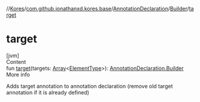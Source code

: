 //[Kores](../../../index.md)/[com.github.jonathanxd.kores.base](../../index.md)/[AnnotationDeclaration](../index.md)/[Builder](index.md)/[target](target.md)



# target  
[jvm]  
Content  
fun [target](target.md)(targets: [Array](https://kotlinlang.org/api/latest/jvm/stdlib/kotlin/-array/index.html)<[ElementType](https://docs.oracle.com/javase/8/docs/api/java/lang/annotation/ElementType.html)>): [AnnotationDeclaration.Builder](index.md)  
More info  


Adds target annotation to annotation declaration (remove old target annotation if it is already defined)

  



